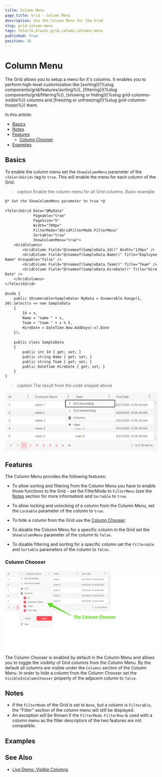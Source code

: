 ```yaml
---
title: Column Menu
page_title: Grid - Column Menu
description: Use the Column Menu for the Grid
slug: grid-column-menu
tags: telerik,blazor,grid,column,columns,menu
published: True
position: 20
---
```


# Column Menu

The Grid allows you to setup a menu for it's columns. It enables you to perform high-level customization like [sorting]({%slug components/grid/features/sorting%}), [filtering]({%slug components/grid/filtering%}), [showing or hiding]({%slug grid-columns-visible%}) columns and [freezing or unfreezing]({%slug grid-columns-frozen%}) them.

In this article:
* [Basics](#basics)
* [Notes](#notes)
* [Features](#features)
    * [Column Chooser](#column-chooser)
* [Examples](#examples)

## Basics

To enable the column menu set the `ShowColumnMenu` parameter of the `<TelerikGrid>` tag to `true`. This will enable the menu for each column of the Grid.

>caption Enable the column menu for all Grid columns. Basic example.

````CSHTML
@* Set the ShowColumnMenu parameter to true *@

<TelerikGrid Data="@MyData" 
             Pageable="true"
             PageSize="5"
             Width="700px"
             FilterMode="@GridFilterMode.FilterMenu"
             Sortable="true"
             ShowColumnMenu="true">
    <GridColumns>
        <GridColumn Field="@(nameof(SampleData.Id))" Width="120px" />
        <GridColumn Field="@(nameof(SampleData.Name))" Title="Employee Name" Groupable="false" />
        <GridColumn Field="@(nameof(SampleData.Team))" Title="Team" />
        <GridColumn Field="@(nameof(SampleData.HireDate))" Title="Hire Date" />
    </GridColumns>
</TelerikGrid>

@code {
    public IEnumerable<SampleData> MyData = Enumerable.Range(1, 30).Select(x => new SampleData
    {
        Id = x,
        Name = "name " + x,
        Team = "team " + x % 5,
        HireDate = DateTime.Now.AddDays(-x).Date
    });

    public class SampleData
    {
        public int Id { get; set; }
        public string Name { get; set; }
        public string Team { get; set; }
        public DateTime HireDate { get; set; }
    }
}
````

>caption The result from the code snippet above

![column menu basic example screenshot](images/column-menu-basic-example.png)


## Features

The Column Menu provides the following features:

* To allow sorting and filtering from the Column Menu you have to enable those functions to the Grid - set the FilterMode to `FilterMenu` (see the [Notes](#notes) section for more information) and `Sortable` to `true`.

* To allow locking and unlocking of a column from the Column Menu, set the `Lockable` parameter of the column to `true`.

* To hide a column from the Grid use the [Column Chooser](#column-chooser).

* To disable the Column Menu for a specific column in the Grid set the `ShowColumnMenu` parameter of the column to `false`.

* To disable filtering and sorting for a specific column set the `Filterable` and `Sortable` parameters of the column to `false`.


### Column Chooser

![column chooser screenshot](images/column-menu-column-chooser.png)

The Column Chooser is enabled by default in the Column Menu and allows you to toggle the visiblity of Grid columns from the Column Menu. By the default all columns are visible under the `Columns` section of the Column Menu. In order to hide a column from the Column Chooser set the `VisibleInColumnChooser` property of the adjacent column to `false`.

## Notes

* If the `FilterMode` of the Grid is set to `None`, but a column is `Filterable`, the "Filter" section of the column menu will still be displayed. 
* An exception will be thrown if the `FilterMode.FilterRow` is used with a column menu as the filter descriptors of the two features are not compatible.


## Examples



## See Also

  * [Live Demo: Visible Columns](https://demos.telerik.com/blazor-ui/grid/columns)
